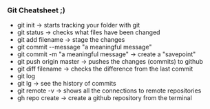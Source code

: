 ### Git Cheatsheet ;)

- git init -> starts tracking your folder with git
- git status -> checks what files have been changed
- git add filename -> stage the changes
- git commit --message "a meaningful message"
- git commit -m "a meaningful message" -> create a "savepoint"
- git push origin master -> pushes the changes (commits) to github
- git diff filename -> checks the difference from the last commit
- git log
- git lg
-> see the history of commits
- git remote -v -> shows all the connections to remote repositories
- gh repo create -> create a github repository from the terminal
